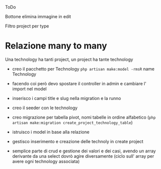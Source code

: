 ToDo

Bottone elimina immagine in edit

Filtro project per type

# Relazione many to many

Una technology ha tanti project, un project ha tante technology

-   creo il pacchetto per Technology `php artisan make:model -rmsR` name Technology

-   facendo coi però devo spostare il controller in admin e cambiare l' import nel model

-   inserisco i campi title e slug nella migration e la runno

-   creo il seeder con le technology

-   creo migrazione per tabella pivot, nomi tabelle in ordine alfabetico (`php artisan make:migration create_project_technology_table`)

-   istruisco i model in base alla relazione

-   gestisco inserimento e creazione delle technoly in create project

-   semplice parte di crud e gestione dei valori e dei casi, avendo un array derivante da una select dovrò agire diversamente (ciclo sull' array per avere ogni technology associata)
